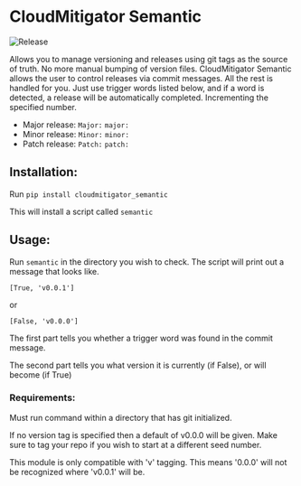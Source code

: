 # CloudMitigator Semantic 

![Release](https://github.com/cloudmitigator/semantic/workflows/Release/badge.svg)


Allows you to manage versioning and releases using git tags as the source of truth. No more manual bumping
of version files. CloudMitigator Semantic allows the user to control releases via commit messages. All the rest is handled for you.
Just use trigger words listed below, and if a word is detected, a release will be automatically completed. Incrementing the specified number.

- Major release: `Major:` `major:`
- Minor release: `Minor:` `minor:`
- Patch release: `Patch:` `patch:`

## Installation:

Run `pip install cloudmitigator_semantic`

This will install a script called `semantic`

## Usage:

Run `semantic` in the directory you wish to check. The script will print out a message that looks like.

    [True, 'v0.0.1']
    
or

    [False, 'v0.0.0']
    
The first part tells you whether a trigger word was found in the commit message.

The second part tells you what version it is currently (if False), or will become (if True)

### Requirements:

Must run command within a directory that has git initialized.

If no version tag is specified then a default of v0.0.0 will be given. Make sure to tag your repo if you wish to start at a different seed number.

This module is only compatible with 'v' tagging. This means '0.0.0' will not be recognized where 'v0.0.1' will be.
